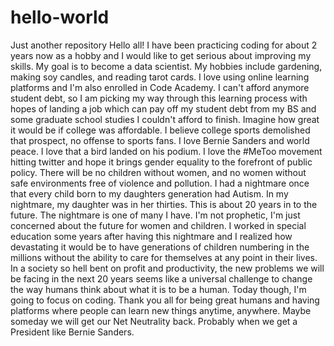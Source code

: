 # hello-world
Just another repository
Hello all! I have been practicing coding for about 2 years now as a hobby and I would like to get serious about improving my skills. My goal is to become a data scientist.
My hobbies include gardening, making soy candles, and reading tarot cards. I love using online learning platforms and I'm also enrolled in Code Academy. I can't afford anymore student debt, so I am picking my way through this learning process with hopes of landing a job which can pay off my student debt from my BS and some graduate school studies I couldn't afford to finish.
Imagine how great it would be if college was affordable. I believe college sports demolished that prospect, no offense to sports fans. 
I love Bernie Sanders and world peace. I love that a bird landed on his podium. I love the #MeToo movement hitting twitter and hope it brings gender equality to the forefront  of public policy. There will be no children without women, and no women without safe environments free of violence and pollution. I had a nightmare once that every child born to my daughters generation had Autism. In my nightmare, my daughter was in her thirties. This is about 20 years in to the future. The nightmare is one of many I have. I'm not prophetic, I'm just concerned about the future for women and children. I worked in special education some years after having this nightmare and I realized how devastating it would be to have generations of children numbering in the millions without the ability to care for themselves at any point in their lives. In a society so hell bent on profit and productivity, the new problems we will be facing in the next 20 years seems like a universal challenge to change the way humans think about what it is to be a human.
Today though, I'm going to focus on coding. Thank you all for being great humans and having platforms where people can learn new things anytime, anywhere. Maybe someday we will get our Net Neutrality back. Probably when we get a President like Bernie Sanders. 
